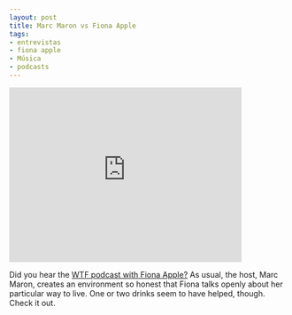 ```yaml
---
layout: post
title: Marc Maron vs Fiona Apple
tags:
- entrevistas
- fiona apple
- Música
- podcasts
---
```


<iframe width="420" height="315" src="http://www.youtube.com/embed/cxg1UOBqREU" frameborder="0" allowfullscreen></iframe>

Did you hear the [WTF podcast with Fiona Apple?](http://www.wtfpod.com/dispatches/entries/wtf_fiona_apple_is_a_creature) As usual, the host, Marc Maron, creates an environment so honest that Fiona talks openly about her particular way to live. One or two drinks seem to have helped, though. Check it out.
